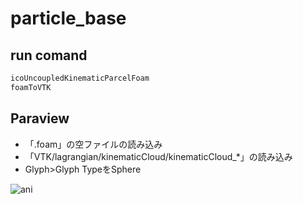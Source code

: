 # particle_base
## run comand
``` sh
icoUncoupledKinematicParcelFoam
foamToVTK
```
## Paraview
- 「.foam」の空ファイルの読み込み
- 「VTK/lagrangian/kinematicCloud/kinematicCloud_*」の読み込み
- Glyph>Glyph TypeをSphere

![ani](https://user-images.githubusercontent.com/36812492/226147413-904f94ed-75ce-4b49-aad0-2274df31a646.gif)
